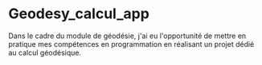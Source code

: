 # Geodesy_calcul_app
Dans le cadre du module de géodésie, j'ai eu l'opportunité de mettre en pratique mes compétences en programmation en réalisant un projet dédié au calcul géodésique.
